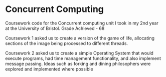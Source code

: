 # Concurrent Computing
Coursework code for the Concurrent computing unit I took in my 2nd year at the University of Bristol.
Grade Achieved - 68

Coursework 1 asked us to create a version of the game of life, allocating sections of the image being
processed to different threads.

Coursework 2 asked us to create a simple Operating System that would execute programs, had time
management functionality, and also implement message passing. Ideas such as forking and dining philosophers
were explored and implemented where possible
